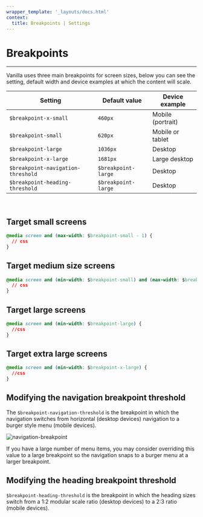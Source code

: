 ```yaml
---
wrapper_template: '_layouts/docs.html'
context:
  title: Breakpoints | Settings
---
```


# Breakpoints

<hr>

Vanilla uses three main breakpoints for screen sizes, below you can see the setting, default width and device examples at which the content will scale.

| Setting                            | Default value       | Device example    |
| ---------------------------------- | ------------------- | ----------------- |
| `$breakpoint-x-small`              | `460px`             | Mobile (portrait) |
| `$breakpoint-small`                | `620px`             | Mobile or tablet  |
| `$breakpoint-large`                | `1036px`            | Desktop           |
| `$breakpoint-x-large`              | `1681px`            | Large desktop     |
| `$breakpoint-navigation-threshold` | `$breakpoint-large` | Desktop           |
| `$breakpoint-heading-threshold`    | `$breakpoint-large` | Desktop           |

<br>

## Target small screens

```css
@media screen and (max-width: $breakpoint-small - 1) {
  // css
}
```

## Target medium size screens

```css
@media screen and (min-width: $breakpoint-small) and (max-width: $breakpoint-large - 1) {
  // css
}
```

## Target large screens

```css
@media screen and (min-width: $breakpoint-large) {
  //css
}
```

## Target extra large screens

```css
@media screen and (min-width: $breakpoint-x-large) {
  //css
}
```

## Modifying the navigation breakpoint threshold

The `$breakpoint-navigation-threshold` is the breakpoint in which the navigation switches from horizontal (desktop devices) navigation to a burger style menu (mobile devices).

<img class="p-image--bordered" src="https://assets.ubuntu.com/v1/68db306c-global-layout-breakpoint-navigation.png" alt="navigation-breakpoint">

If you have a large number of menu items, you may consider overriding this value to a large breakpoint so the navigation snaps to a burger menu at a larger breakpoint.

## Modifying the heading breakpoint threshold

`$breakpoint-heading-threshold` is the breakpoint in which the heading sizes switch from a 1:2 modular scale ratio (desktop devices) to a 2:3 ratio (mobile devices).
